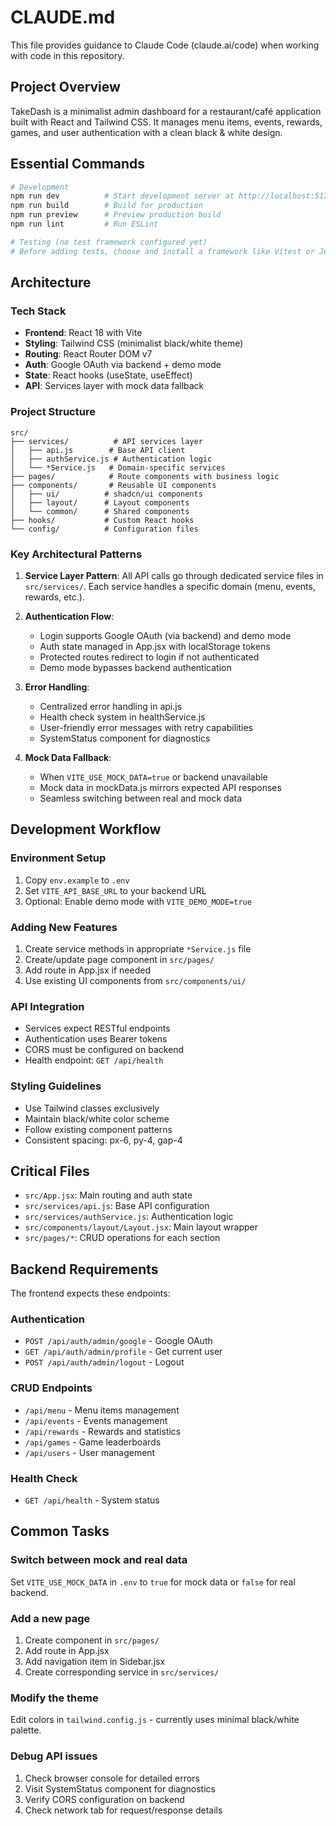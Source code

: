# CLAUDE.md

This file provides guidance to Claude Code (claude.ai/code) when working with code in this repository.

## Project Overview

TakeDash is a minimalist admin dashboard for a restaurant/café application built with React and Tailwind CSS. It manages menu items, events, rewards, games, and user authentication with a clean black & white design.

## Essential Commands

```bash
# Development
npm run dev          # Start development server at http://localhost:5173
npm run build        # Build for production
npm run preview      # Preview production build
npm run lint         # Run ESLint

# Testing (no test framework configured yet)
# Before adding tests, choose and install a framework like Vitest or Jest
```

## Architecture

### Tech Stack
- **Frontend**: React 18 with Vite
- **Styling**: Tailwind CSS (minimalist black/white theme)
- **Routing**: React Router DOM v7
- **Auth**: Google OAuth via backend + demo mode
- **State**: React hooks (useState, useEffect)
- **API**: Services layer with mock data fallback

### Project Structure
```
src/
├── services/          # API services layer
│   ├── api.js        # Base API client
│   ├── authService.js # Authentication logic
│   └── *Service.js   # Domain-specific services
├── pages/            # Route components with business logic
├── components/       # Reusable UI components
│   ├── ui/          # shadcn/ui components
│   ├── layout/      # Layout components
│   └── common/      # Shared components
├── hooks/           # Custom React hooks
└── config/          # Configuration files
```

### Key Architectural Patterns

1. **Service Layer Pattern**: All API calls go through dedicated service files in `src/services/`. Each service handles a specific domain (menu, events, rewards, etc.).

2. **Authentication Flow**:
   - Login supports Google OAuth (via backend) and demo mode
   - Auth state managed in App.jsx with localStorage tokens
   - Protected routes redirect to login if not authenticated
   - Demo mode bypasses backend authentication

3. **Error Handling**:
   - Centralized error handling in api.js
   - Health check system in healthService.js
   - User-friendly error messages with retry capabilities
   - SystemStatus component for diagnostics

4. **Mock Data Fallback**:
   - When `VITE_USE_MOCK_DATA=true` or backend unavailable
   - Mock data in mockData.js mirrors expected API responses
   - Seamless switching between real and mock data

## Development Workflow

### Environment Setup
1. Copy `env.example` to `.env`
2. Set `VITE_API_BASE_URL` to your backend URL
3. Optional: Enable demo mode with `VITE_DEMO_MODE=true`

### Adding New Features
1. Create service methods in appropriate `*Service.js` file
2. Create/update page component in `src/pages/`
3. Add route in App.jsx if needed
4. Use existing UI components from `src/components/ui/`

### API Integration
- Services expect RESTful endpoints
- Authentication uses Bearer tokens
- CORS must be configured on backend
- Health endpoint: `GET /api/health`

### Styling Guidelines
- Use Tailwind classes exclusively
- Maintain black/white color scheme
- Follow existing component patterns
- Consistent spacing: px-6, py-4, gap-4

## Critical Files

- `src/App.jsx`: Main routing and auth state
- `src/services/api.js`: Base API configuration
- `src/services/authService.js`: Authentication logic
- `src/components/layout/Layout.jsx`: Main layout wrapper
- `src/pages/*`: CRUD operations for each section

## Backend Requirements

The frontend expects these endpoints:

### Authentication
- `POST /api/auth/admin/google` - Google OAuth
- `GET /api/auth/admin/profile` - Get current user
- `POST /api/auth/admin/logout` - Logout

### CRUD Endpoints
- `/api/menu` - Menu items management
- `/api/events` - Events management  
- `/api/rewards` - Rewards and statistics
- `/api/games` - Game leaderboards
- `/api/users` - User management

### Health Check
- `GET /api/health` - System status

## Common Tasks

### Switch between mock and real data
Set `VITE_USE_MOCK_DATA` in `.env` to `true` for mock data or `false` for real backend.

### Add a new page
1. Create component in `src/pages/`
2. Add route in App.jsx
3. Add navigation item in Sidebar.jsx
4. Create corresponding service in `src/services/`

### Modify the theme
Edit colors in `tailwind.config.js` - currently uses minimal black/white palette.

### Debug API issues
1. Check browser console for detailed errors
2. Visit SystemStatus component for diagnostics
3. Verify CORS configuration on backend
4. Check network tab for request/response details